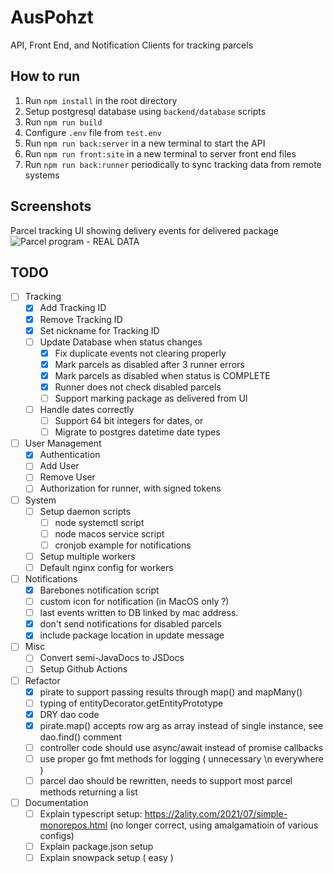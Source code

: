 # AusPohzt 

API, Front End, and Notification Clients for tracking parcels 

## How to run 

1. Run `npm install` in the root directory
2. Setup postgresql database using `backend/database` scripts
3. Run `npm run build`
4. Configure `.env` file from `test.env`
5. Run `npm run back:server` in a new terminal to start the API
6. Run `npm run front:site` in a new terminal to server front end files
7. Run `npm run back:runner` periodically to sync tracking data from remote systems

## Screenshots

Parcel tracking UI showing delivery events for delivered package 
![Parcel program - REAL DATA](https://github.com/wrong-commit/AusPohzt/assets/44012200/10bf6fb4-62fd-421e-b93e-9f5534bde268)

## TODO 

- [ ] Tracking 
    - [x] Add Tracking ID
    - [x] Remove Tracking ID 
    - [x] Set nickname for Tracking ID 
    - [ ] Update Database when status changes
        - [x] Fix duplicate events not clearing properly
        - [x] Mark parcels as disabled after 3 runner errors
        - [x] Mark parcels as disabled when status is COMPLETE
        - [x] Runner does not check disabled parcels
        - [ ] Support marking package as delivered from UI
    - [ ] Handle dates correctly
        - [ ] Support 64 bit integers for dates, or
        - [ ] Migrate to postgres datetime date types
- [ ] User Management
    - [x] Authentication
    - [ ] Add User
    - [ ] Remove User
    - [ ] Authorization for runner, with signed tokens
- [ ] System
    - [ ] Setup daemon scripts
        - [ ] node systemctl script
        - [ ] node macos service script
        - [ ] cronjob example for notifications
    - [ ] Setup multiple workers
    - [ ] Default nginx config for workers
- [ ] Notifications
    - [x] Barebones notification script
    - [ ] custom icon for notification (in MacOS only ?)
    - [ ] last events written to DB linked by mac address. 
    - [x] don't send notifications for disabled parcels
    - [x] include package location in update message
- [ ] Misc
    - [ ] Convert semi-JavaDocs to JSDocs 
    - [ ] Setup Github Actions
- [ ] Refactor
    - [x] pirate to support passing results through map() and mapMany()
    - [ ] typing of entityDecorator.getEntityPrototype
    - [x] DRY dao code
    - [x] pirate.map() accepts row arg as array instead of single instance, see dao.find() comment
    - [ ] controller code should use async/await instead of promise callbacks
    - [ ] use proper go fmt methods for logging ( unnecessary \n everywhere )
    - [ ] parcel dao should be rewritten, needs to support most parcel methods returning a list
- [ ] Documentation
    - [ ] Explain typescript setup: https://2ality.com/2021/07/simple-monorepos.html (no longer correct, using amalgamatioin of various configs)
    - [ ] Explain package.json setup
    - [ ] Explain snowpack setup ( easy )
